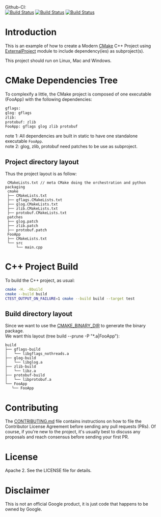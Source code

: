 Github-CI:<br>
[![Build Status][github_linux_status]][github_linux_link]
[![Build Status][github_macos_status]][github_macos_link]
[![Build Status][github_windows_status]][github_windows_link]

[github_linux_status]: https://github.com/Mizux/cmake-external/actions/workflows/amd64_linux.yml/badge.svg
[github_linux_link]: https://github.com/Mizux/cmake-external/actions/workflows/amd64_linux.yml
[github_macos_status]: https://github.com/Mizux/cmake-external/actions/workflows/amd64_macos.yml/badge.svg
[github_macos_link]: https://github.com/Mizux/cmake-external/actions/workflows/amd64_macos.yml
[github_windows_status]: https://github.com/Mizux/cmake-external/actions/workflows/amd64_windows.yml/badge.svg
[github_windows_link]: https://github.com/Mizux/cmake-external/actions/workflows/amd64_windows.yml

# Introduction

This is an example of how to create a Modern [CMake](https://cmake.org/) C++ Project using
 [ExternalProject](https://cmake.org/cmake/help/latest/module/ExternalProject.html) module to include dependency(ies) as subproject(s).

This project should run on Linux, Mac and Windows.

# CMake Dependencies Tree
To complexify a little, the CMake project is composed of one executable (FooApp)
with the following dependencies:  
```sh
gflags:
glog: gflags
zlib:
protobuf: zlib
FooApp: gflags glog zlib protobuf
```
note 1: All dependencies are built in static to have one standalone executable `FooApp`.  
note 2: glog, zlib, protobuf need patches to be use as subproject.
## Project directory layout
Thus the project layout is as follow:
```
 CMakeLists.txt // meta CMake doing the orchestration and python packaging
 cmake
 ├── CMakeLists.txt
 ├── gflags.CMakeLists.txt
 ├── glog.CMakeLists.txt
 ├── zlib.CMakeLists.txt
 ├── protobuf.CMakeLists.txt
 patches
 ├── glog.patch
 ├── zlib.patch
 ├── protobuf.patch
 FooApp
 ├── CMakeLists.txt
 └── src
     └── main.cpp
```

# C++ Project Build
To build the C++ project, as usual:
```sh
cmake -H. -Bbuild
cmake --build build
CTEST_OUTPUT_ON_FAILURE=1 cmake --build build --target test
```
## Build directory layout
Since we want to use the [CMAKE_BINARY_DIR](https://cmake.org/cmake/help/latest/variable/CMAKE_BINARY_DIR.html) to generate the binary package.  
We want this layout (tree build --prune -P "*.a|FooApp"):
```
build
├── gflags-build
│   └── libgflags_nothreads.a
├── glog-build
│   └── libglog.a
├── zlib-build
│   └── libz.a
├── protobuf-build
│   └── libprotobuf.a
└── FooApp
   └── FooApp
```

# Contributing

The [CONTRIBUTING.md](./CONTRIBUTING.md) file contains instructions on how to
file the Contributor License Agreement before sending any pull requests (PRs).
Of course, if you're new to the project, it's usually best to discuss any
proposals and reach consensus before sending your first PR.

# License

Apache 2. See the LICENSE file for details.

# Disclaimer

This is not an official Google product, it is just code that happens to be
owned by Google.
